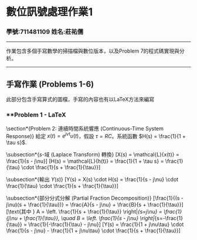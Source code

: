 # 數位訊號處理作業1
### 學號:711481109 姓名:莊祐儒
---
作業包含多個手寫數學的掃描檔與數位版本，以及Problem 7的程式碼實現與分析。

---

## **手寫作業 (Problems 1-6)**
此部分包含手寫算式的圖檔，手寫的內容也有以LaTeX方法來編寫

### **Problem 1 - LaTeX

\section*{Problem 2: 連續時間系統響應 (Continuous-Time System Response)}
給定 $x(t) = e^{j\nu t} u(t)$，假設 $\tau = RC$。系統函數 $H(s) = \frac{1}{1 + \tau s}$.

\subsection*{$s$-域 (Laplace Transform) 轉換}
\[X(s) = \mathcal{L}\{x(t)\} = \frac{1}{s - j\nu}\]
\[H(s) = \mathcal{L}\{h(t)\} = \frac{1}{1 + \tau s} = \frac{1}{\tau} \cdot \frac{1}{s + \frac{1}{\tau}}\]

\subsection*{輸出 $Y(s)$}
\[Y(s) = X(s) \cdot H(s) = \frac{1}{s - j\nu} \cdot \frac{1}{\tau} \cdot \frac{1}{s + \frac{1}{\tau}}\]

\subsection*{部分分式分解 (Partial Fraction Decomposition)}
\[\frac{1}{(s - j\nu)(s + \frac{1}{\tau})} = \frac{A}{s - j\nu} + \frac{B}{s + \frac{1}{\tau}}\]
\[\text{其中 } A = \left. \frac{1}{s + \frac{1}{\tau}} \right|_{s=j\nu} = \frac{1}{j\nu + \frac{1}{\tau}}, \quad B = \left. \frac{1}{s - j\nu} \right|_{s=-\frac{1}{\tau}} = \frac{1}{-\frac{1}{\tau} - j\nu}\]
\[Y(s) = \frac{1}{1 + j\nu\tau} \cdot \frac{1}{s - j\nu} - \frac{1}{1 + j\nu\tau} \cdot \frac{1}{s + \frac{1}{\tau}}\]
